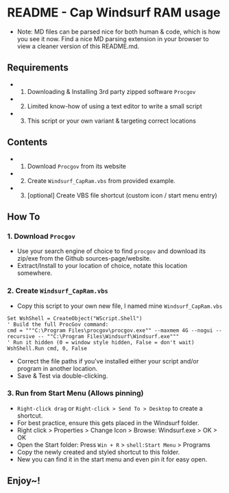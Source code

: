 # README - Cap Windsurf RAM usage

 - Note: MD files can be parsed nice for both human & code, which is how you see it now. Find a nice MD parsing extension in your browser to view a cleaner version of this README.md.

## Requirements
 - 1. Downloading & Installing 3rd party zipped software `Procgov`
 - 2. Limited know-how of using a text editor to write a small script
 - 3. This script or your own variant & targeting correct locations

## Contents
 - 1. Download `Procgov` from its website
 - 2. Create `Windsurf_CapRam.vbs` from provided example.
 - 3. [optional] Create VBS file shortcut (custom icon / start menu entry)


## How To

### 1. Download `Procgov`
- Use your search engine of choice to find `procgov` and download its zip/exe from the Github sources-page/website.
- Extract/Install to your location of choice, notate this location somewhere.

### 2. Create `Windsurf_CapRam.vbs`
- Copy this script to your own new file, I named mine `Windsurf_CapRam.vbs`
```
Set WshShell = CreateObject("WScript.Shell")
' Build the full ProcGov command:
cmd = """C:\Program Files\procgov\procgov.exe"" --maxmem 4G --nogui --recursive -- ""C:\Program Files\Windsurf\Windsurf.exe"""
' Run it hidden (0 = window style hidden, False = don't wait)
WshShell.Run cmd, 0, False
```
- Correct the file paths if you've installed either your script and/or program in another location.
- Save & Test via double-clicking.

### 3. Run from Start Menu (Allows pinning)
- `Right-click drag` or `Right-click > Send To > Desktop` to create a shortcut.
- For best practice, ensure this gets placed in the Windsurf folder.
- Right click > Properties > Change Icon > Browse: Windsurf.exe > OK > OK
- Open the Start folder: Press `Win + R` > `shell:Start Menu` > Programs
- Copy the newly created and styled shortcut to this folder.
- New you can find it in the start menu and even pin it for easy open.

## Enjoy~!
